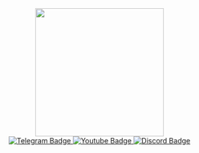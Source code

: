 <div id="header" align="center">
  <img src="https://i.giphy.com/media/v1.Y2lkPTc5MGI3NjExdGVpMTcyOXY2djBhOHR2ZHJwODBtdHdoajQ1MjIzc3Z6anB0cmk2diZlcD12MV9pbnRlcm5hbF9naWZfYnlfaWQmY3Q9cw/gjrYDwbjnK8x36xZIO/giphy.gif" width="256"/><div id="badges">
    
  <a href="https://t.me/SpectralSide">
    <img src="https://img.shields.io/badge/Telegram-blue?logo=Telegram&logoColor=white&style=for-the-badge" alt="Telegram Badge"/>
  </a>
  <a href="https://www.youtube.com/channel/UCW2Rwdgl_yvV86GQa3S0Dxw">
    <img src="https://img.shields.io/badge/YouTube-red?style=for-the-badge&logo=youtube&logoColor=white" alt="Youtube Badge"/>
  </a>
  <a href="https://discord.gg/Z4zaUJS9AD">
    <img src="https://img.shields.io/badge/Discord-blue?logo=Discord&logoColor=white&style=for-the-badge" alt="Discord Badge"/>
  </a>
  </div>

  <img src="https://komarev.com/ghpvc/?username=SL1dee36&style=flat-square&color=blue" alt=""/>
</div>



<!--
**SL1dee36/SL1dee36** is a ✨ _special_ ✨ repository because its `README.md` (this file) appears on your GitHub profile.

Here are some ideas to get you started:

- 🔭 I’m currently working on ...
- 🌱 I’m currently learning ...
- 👯 I’m looking to collaborate on ...
- 🤔 I’m looking for help with ...
- 💬 Ask me about ...
- 📫 How to reach me: ...
- 😄 Pronouns: ...
- ⚡ Fun fact: ...
-->
